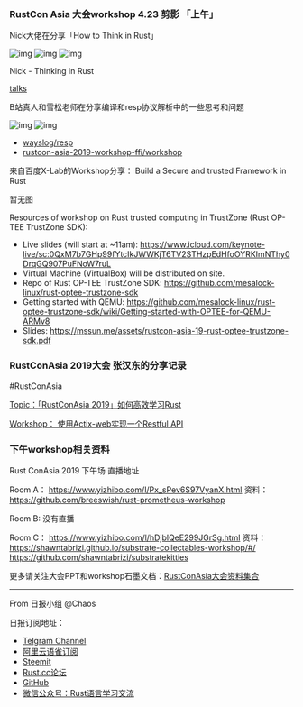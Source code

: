 ### RustCon Asia 大会workshop 4.23 剪影 「上午」

Nick大佬在分享「How to Think in Rust」

![img](https://wx2.sinaimg.cn/mw690/71684decly1g2cedr2yqbj20u0140n1c.jpg)
![img](https://wx4.sinaimg.cn/mw690/71684decly1g2cedt86isj20u01o0tad.jpg)
![img](https://wx2.sinaimg.cn/mw690/71684decly1g2cedveg8fj20u01o0q4w.jpg)

Nick - Thinking in Rust

[talks](https://github.com/nrc/talks)

B站真人和雪松老师在分享编译和resp协议解析中的一些思考和问题

![img](https://wx2.sinaimg.cn/mw690/71684decly1g2cedr2yqbj20u0140n1c.jpg)
![img](https://wx2.sinaimg.cn/mw690/71684decly1g2cedr2yqbj20u0140n1c.jpg)

- [wayslog/resp](https://github.com/wayslog/resp)
- [rustcon-asia-2019-workshop-ffi/workshop](https://github.com/rustcon-asia-2019-workshop-ffi/workshop)


来自百度X-Lab的Workshop分享： Build a Secure and trusted Framework in Rust

暂无图

Resources of workshop on Rust trusted computing in TrustZone (Rust OP-TEE TrustZone SDK):

  - Live slides (will start at ~11am): https://www.icloud.com/keynote-live/sc:0QxM7b7GHp99fYtcIkJWWKjT6TV2STHzpEdHfoOYRKImNThy0DrqGQ907PuFNoW7ruL
  - Virtual Machine (VirtualBox) will be distributed on site.
  - Repo of Rust OP-TEE TrustZone SDK: https://github.com/mesalock-linux/rust-optee-trustzone-sdk
  - Getting started with QEMU: https://github.com/mesalock-linux/rust-optee-trustzone-sdk/wiki/Getting-started-with-OPTEE-for-QEMU-ARMv8
  - Slides: https://mssun.me/assets/rustcon-asia-19-rust-optee-trustzone-sdk.pdf



### RustConAsia 2019大会 张汉东的分享记录

#RustConAsia

[Topic：「RustConAsia 2019」如何高效学习Rust](https://zhuanlan.zhihu.com/p/63232238)

[Workshop： 使用Actix-web实现一个Restful API](https://github.com/ZhangHanDong/actix-workshop-rustconasia2019)


### 下午workshop相关资料

Rust ConAsia 2019 下午场 直播地址



Room A： https://www.yizhibo.com/l/Px_sPev6S97VyanX.html
资料：https://github.com/breeswish/rust-prometheus-workshop

Room B:   没有直播

Room C： https://www.yizhibo.com/l/hDjblQeE299JGrSg.html
资料： https://shawntabrizi.github.io/substrate-collectables-workshop/#/
https://github.com/shawntabrizi/substratekitties

更多请关注大会PPT和workshop石墨文档：[RustConAsia大会资料集合](https://shimo.im/docs/zliTJIGgNwk6QIFh/read)


---

From 日报小组 @Chaos

日报订阅地址：

- [Telgram Channel](https://t.me/rust_daily_news )
- [阿里云语雀订阅](https://www.yuque.com/chaosbot/rustnews)
- [Steemit](https://steemit.com/@blackanger)
- [Rust.cc论坛](https://rust.cc)
- [GitHub](https://github.com/RustStudy/rust_daily_news)
- [微信公众号：Rust语言学习交流](https://rust.cc/article?id=ed7c9379-d681-47cb-9532-0db97d883f62)